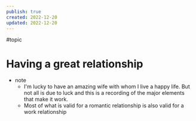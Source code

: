 ```yaml
---
publish: true
created: 2022-12-20
updated: 2022-12-20
---
```

#topic

# Having a great relationship

- note
    - I'm lucky to have an amazing wife with whom I live a happy life. But not all is due to luck and this is a recording of the major elements that make it work. 
    - Most of what is valid for a romantic relationship is also valid for a work relationship
